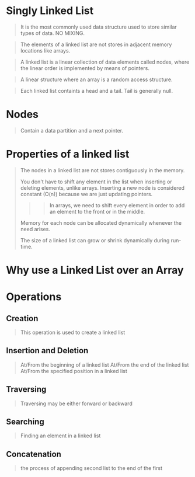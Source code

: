 # Singly Linked List
>It is the most commonly used data structure used to store similar types of data. NO MIXING.

>The elements of a linked list are not stores in adjacent memory locations like arrays.

>A linked list is a linear collection of data elements called nodes, where the linear order is implemented by means of pointers.

>A linear structure where an array is a random access structure. 

>Each linked list containts a head and a tail. Tail is generally null.
# Nodes
>Contain a data partition and a next pointer.

# Properties of a linked list
>The nodes in a linked list are not stores contiguously in the memory.
>
>You don't have to shift any element in the list when inserting or deleting elements, unlike arrays. Inserting a new node is considered constant (O(n)) because we are just updating pointers.
>>>In arrays, we need to shift every element in order to add an element to the front or in the middle.
>
>Memory for each node can be allocated dynamically whenever the need arises.
>
>The size of a linked list can grow or shrink dynamically during run-time.

# Why use a Linked List over an Array




# Operations
## Creation
>This operation is used to create a linked list
## Insertion and Deletion
>At/From the beginning of a linked list
>At/From the end of the linked list
>At/From the specified position in a linked list
## Traversing
>Traversing may be either forward or backward
## Searching
>Finding an element in a linked list
## Concatenation
>the process of appending second list to the end of the first